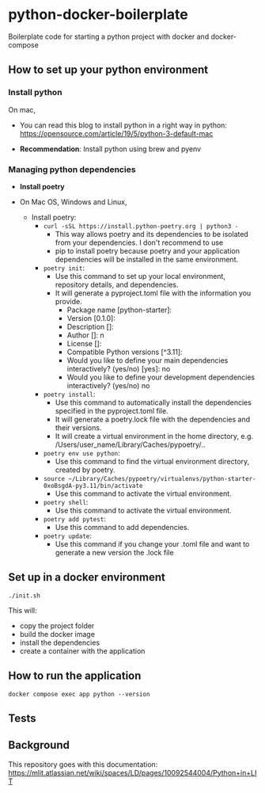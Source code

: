 # python-docker-boilerplate

Boilerplate code for starting a python project with docker and docker-compose

## How to set up your python environment

### Install python

On mac,

* You can read this blog to install python in a right way in
      python: https://opensource.com/article/19/5/python-3-default-mac
      
* **Recommendation**: Install python using brew and pyenv

### Managing python dependencies

* **Install poetry**

* On Mac OS, Windows and Linux,
  * Install poetry:
       * ``curl -sSL https://install.python-poetry.org | python3 -``
         * This way allows poetry and its dependencies to be isolated from your dependencies. I don't recommend to use 
         * pip to install poetry because poetry and your application dependencies will be installed in the same environment.
       * ```poetry init```: 
         * Use this command to set up your local environment, repository details, and dependencies. 
         * It will generate a pyproject.toml file with the information you provide.
           * Package name [python-starter]:
           * Version [0.1.0]:
           * Description []:
           * Author []:  n 
           * License []:
           * Compatible Python versions [^3.11]: 
           * Would you like to define your main dependencies interactively? (yes/no) [yes]: no
           * Would you like to define your development dependencies interactively? (yes/no) no
       * ```poetry install```: 
         * Use this command to automatically install the dependencies specified in the pyproject.toml file.
         * It will generate a poetry.lock file with the dependencies and their versions.
         * It will create a virtual environment in the home directory, e.g. /Users/user_name/Library/Caches/pypoetry/..
       * ```poetry env use python```: 
         * Use this command to find the virtual environment directory, created by poetry.
       * ```source ~/Library/Caches/pypoetry/virtualenvs/python-starter-0xoBsgdA-py3.11/bin/activate```
         * Use this command to activate the virtual environment.
       * ```poetry shell```: 
         * Use this command to activate the virtual environment.
       * ```poetry add pytest```: 
         * Use this command to add dependencies.
       * `` poetry update ``: 
         * Use this command if you change your .toml file and want to generate a new version the .lock file

## Set up in a docker environment

```
./init.sh
```

This will:

* copy the project folder
* build the docker image
* install the dependencies
* create a container with the application

## How to run the application

``docker compose exec app python --version``


## Tests

## Background
This repository goes with this documentation:
https://mlit.atlassian.net/wiki/spaces/LD/pages/10092544004/Python+in+LIT
